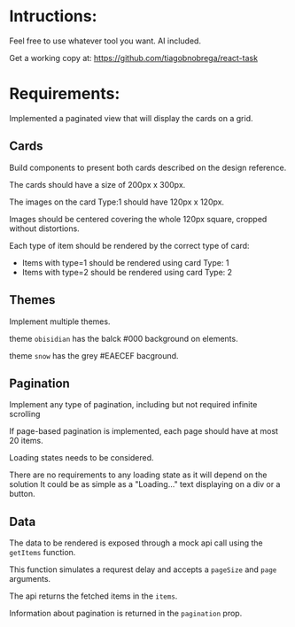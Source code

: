 # Intructions:

Feel free to use whatever tool you want. AI included.

Get a working copy at: https://github.com/tiagobnobrega/react-task

# Requirements:

Implemented a paginated view that will display the cards on a grid.

## Cards

Build components to present both cards described on the design reference.

The cards should have a size of 200px x 300px.

The images on the card Type:1 should have 120px x 120px.

Images should be centered covering the whole 120px square, cropped without distortions.

Each type of item should be rendered by the correct type of card:

- Items with type=1 should be rendered using card Type: 1
- Items with type=2 should be rendered using card Type: 2

## Themes

Implement multiple themes.

theme `obisidian` has the balck #000 background on elements.

theme `snow` has the grey #EAECEF bacground.

## Pagination

Implement any type of pagination, including but not required infinite scrolling

If page-based pagination is implemented, each page should have at most 20 items.

Loading states needs to be considered.

There are no requirements to any loading state as it will depend on the solution
It could be as simple as a "Loading..." text displaying on a div or a button.

## Data

The data to be rendered is exposed through a mock api call using the `getItems` function.

This function simulates a requrest delay and accepts a `pageSize` and `page` arguments.

The api returns the fetched items in the `items`.

Information about pagination is returned in the `pagination` prop.
